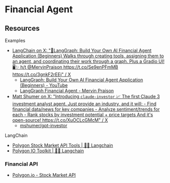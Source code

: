 # Financial Agent

## Resources

Examples

- [LangChain on X: "💸LangGraph: Build Your Own AI Financial Agent Application (Beginners) Walks through creating tools, assigning them to an agent, and coordinating their work through a graph. Plus a Gradio UI! 🖥️✨ h/t @MervinPraison https://t.co/Se9enPFmMB https://t.co/3gnkF2rEEj" / X](https://twitter.com/langchainai/status/1771698946991087762?s=46)
  - [LangGraph: Build Your Own AI Financial Agent Application (Beginners) - YouTube](https://www.youtube.com/watch?v=C8wvHKPlTls)
  - [LangGraph Financial Agent - Mervin Praison](https://mer.vin/2024/03/langgraph-financial-agent/)
- [Matt Shumer on X: "Introducing `claude-investor` 📈 The first Claude 3 investment analyst agent. Just provide an industry, and it will: - Find financial data/news for key companies - Analyze sentiment/trends for each - Rank stocks by investment potential + price targets And it's open-source! https://t.co/XuOCLcGMcM" / X](https://twitter.com/mattshumer_/status/1771204395285246215?t=YAeNKLRPgKsMbY3NZPmTFw&s=19)
  - [mshumer/gpt-investor](https://github.com/mshumer/gpt-investor)

LangChain

- [Polygon Stock Market API Tools | 🦜️🔗 Langchain](https://python.langchain.com/docs/integrations/tools/polygon)
- [Polygon IO Toolkit | 🦜️🔗 Langchain](https://python.langchain.com/docs/integrations/toolkits/polygon)

### Financial API

- [Polygon.io - Stock Market API](https://polygon.io/)
